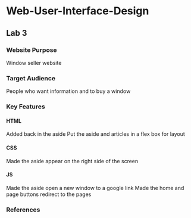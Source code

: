 # Web-User-Interface-Design
## Lab 3
### Website Purpose
Window seller website

### Target Audience
People who want information and to buy a window

### Key Features
#### HTML
Added back in the aside
Put the aside and articles in a flex box for layout

#### CSS
Made the aside appear on the right side of the screen
#### JS
Made the aside open a new window to a google link
Made the home and page buttons redirect to the pages

### References
